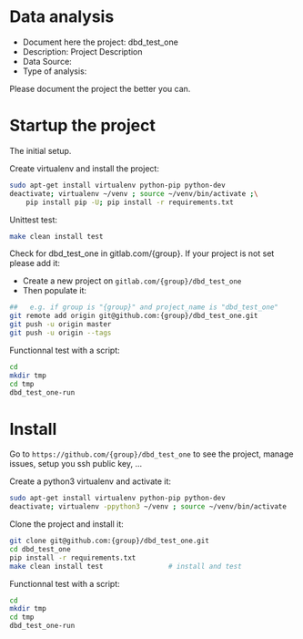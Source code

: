 # Data analysis
- Document here the project: dbd_test_one
- Description: Project Description
- Data Source:
- Type of analysis:

Please document the project the better you can.

# Startup the project

The initial setup.

Create virtualenv and install the project:
```bash
sudo apt-get install virtualenv python-pip python-dev
deactivate; virtualenv ~/venv ; source ~/venv/bin/activate ;\
    pip install pip -U; pip install -r requirements.txt
```

Unittest test:
```bash
make clean install test
```

Check for dbd_test_one in gitlab.com/{group}.
If your project is not set please add it:

- Create a new project on `gitlab.com/{group}/dbd_test_one`
- Then populate it:

```bash
##   e.g. if group is "{group}" and project_name is "dbd_test_one"
git remote add origin git@github.com:{group}/dbd_test_one.git
git push -u origin master
git push -u origin --tags
```

Functionnal test with a script:

```bash
cd
mkdir tmp
cd tmp
dbd_test_one-run
```

# Install

Go to `https://github.com/{group}/dbd_test_one` to see the project, manage issues,
setup you ssh public key, ...

Create a python3 virtualenv and activate it:

```bash
sudo apt-get install virtualenv python-pip python-dev
deactivate; virtualenv -ppython3 ~/venv ; source ~/venv/bin/activate
```

Clone the project and install it:

```bash
git clone git@github.com:{group}/dbd_test_one.git
cd dbd_test_one
pip install -r requirements.txt
make clean install test                # install and test
```
Functionnal test with a script:

```bash
cd
mkdir tmp
cd tmp
dbd_test_one-run
```
